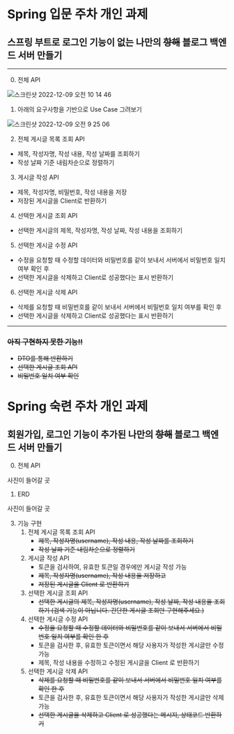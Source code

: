# Spring 입문 주차 개인 과제
## 스프링 부트로 로그인 기능이 없는 나만의 ~~항해~~ 블로그 백엔드 서버 만들기

---

0. 전체 API

![스크린샷 2022-12-09 오전 10 14 46](https://user-images.githubusercontent.com/117060896/206600674-ef6b2745-adf0-49a1-a767-9012ed9ba053.png)

1. 아래의 요구사항을 기반으로 Use Case 그려보기

![스크린샷 2022-12-09 오전 9 25 06](https://user-images.githubusercontent.com/117060896/206600831-dfa6a591-dd37-4c99-9071-d8f02b9bd856.png)


2. 전체 게시글 목록 조회 API
- 제목, 작성자명, 작성 내용, 작성 날짜를 조회하기
- 작성 날짜 기준 내림차순으로 정렬하기

3. 게시글 작성 API
- 제목, 작성자명, 비밀번호, 작성 내용을 저장
- 저장된 게시글을 Client로 반환하기

4. 선택한 게시글 조회 API
- 선택한 게시글의 제목, 작성자명, 작성 날짜, 작성 내용을 조회하기

5. 선택한 게시글 수정 API
- 수정을 요청할 때 수정할 데이터와 비밀번호를 같이 보내서 서버에서 비밀번호 일치 여부 확인 후
- 선택한 게시글을 삭제하고 Client로 성공했다는 표시 반환하기

6. 선택한 게시글 삭제 API
- 삭제를 요청할 때 비밀번호를 같이 보내서 서버에서 비밀번호 일치 여부를 확인 후
- 선택한 게시글을 삭제하고 Client로 성공했다는 표시 반환하기

---

### ~~아직 구현하지 못한 기능!!~~
- ~~DTO를 통해 반환하기~~
- ~~선택한 게시글 조회 API~~
- ~~비밀번호 일치 여부 확인~~


# Spring 숙련 주차 개인 과제
## 회원가입, 로그인 기능이 추가된 나만의 ~~항해~~ 블로그 백엔드 서버 만들기

0. 전체 API

사진이 들어갈 곳

1. ERD

사진이 들어갈 곳

3. 기능 구현
    1. 전체 게시글 목록 조회 API
       * ~~제목, 작성자명(username), 작성 내용, 작성 날짜를 조회하기~~
       * ~~작성 날짜 기준 내림차순으로 정렬하기~~
   2. 게시글 작성 API
       * 토큰을 검사하여, 유효한 토큰일 경우에만 게시글 작성 가능
       * ~~제목, 작성자명(username), 작성 내용을 저장하고~~
       * ~~저장된 게시글을 Client 로 반환하기~~
   3. 선택한 게시글 조회 API
       * ~~선택한 게시글의 제목, 작성자명(username), 작성 날짜, 작성 내용을 조회하기 (검색 기능이 아닙니다. 간단한 게시글 조회만 구현해주세요.)~~
   4. 선택한 게시글 수정 API
       * ~~수정을 요청할 때 수정할 데이터와 비밀번호를 같이 보내서 서버에서 비밀번호 일치 여부를 확인 한 후~~
       * 토큰을 검사한 후, 유효한 토큰이면서 해당 사용자가 작성한 게시글만 수정 가능
       * 제목, 작성 내용을 수정하고 수정된 게시글을 Client 로 반환하기
   5. 선택한 게시글 삭제 API
       * ~~삭제를 요청할 때 비밀번호를 같이 보내서 서버에서 비밀번호 일치 여부를 확인 한 후~~
       * 토큰을 검사한 후, 유효한 토큰이면서 해당 사용자가 작성한 게시글만 삭제 가능
       * ~~선택한 게시글을 삭제하고 Client 로 성공했다는 메시지, 상태코드 반환하기~~
